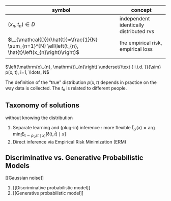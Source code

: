 | symbol                                                                                                  | concept                                 |
| ------------------------------------------------------------------------------------------------------- | --------------------------------------- |
| $(x_n, t_n) \in D$                                                                                      | independent identically distributed rvs |
| $L_{\mathcal{D}}(\hat{t})=\frac{1}{N} \sum_{n=1}^{N} \ell\left(t_{n}, \hat{t}\left(x_{n}\right)\right)$ | the empirical risk, empirical loss                                        |
|                                                                                                         |                                         |

$\left(\mathrm{x}_{n}, \mathrm{t}_{n}\right) \underset{\text { i.i.d. }}{\sim} p(x, t), i=1, \ldots, N$

The deﬁnition of the “true” distribution $p(x, t)$ depends in practice on the way data is collected.
The $t_n$ is related to different people.


## Taxonomy of solutions
without knowing the distribution

1. Separate learning and (plug-in) inference : more flexible
$\hat{t}_{\mathcal{D}}(x)=\arg \min _{\hat{t}} \mathrm{E}_{\mathrm{t} \sim p_{\mathcal{D}}(t \mid x)}[\ell(\mathrm{t}, \hat{t}) \mid x]$
2. Direct inference via Empirical Risk Minimization (ERM)

## Discriminative vs. Generative Probabilistic Models

[[Gaussian noise]]

1. [[Discriminative probabilistic model]]
2. [[Generative probabilistic model]]








